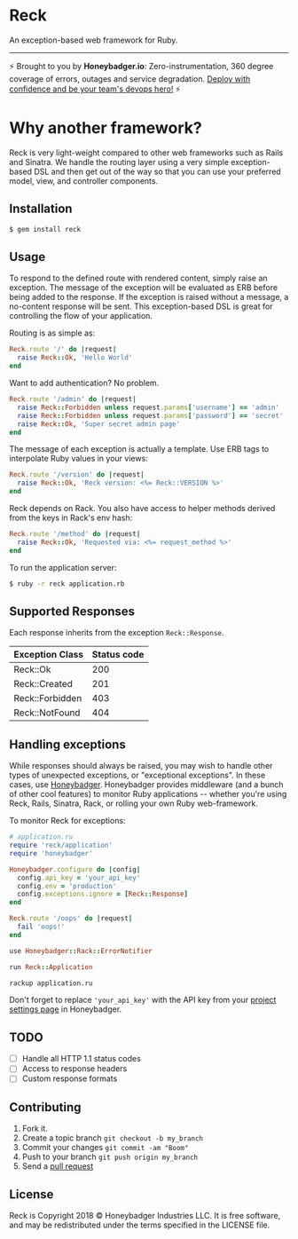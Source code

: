 # Reck

An exception-based web framework for Ruby.

---
:zap: Brought to you by **Honeybadger.io**: Zero-instrumentation, 360
degree coverage of errors, outages and service degradation. [Deploy with
confidence and be your team's devops hero!](https://www.honeybadger.io/) :zap:

# Why another framework?

Reck is very light-weight compared to other web frameworks such as Rails
and Sinatra. We handle the routing layer using a very simple
exception-based DSL and then get out of the way so that you can use your
preferred model, view, and controller components.

## Installation

```sh
$ gem install reck
```

## Usage

To respond to the defined route with rendered content, simply raise an
exception. The message of the exception will be evaluated as ERB before
being added to the response. If the exception is raised without a message,
a no-content response will be sent. This exception-based DSL is great for
controlling the flow of your application.

Routing is as simple as:

```ruby
Reck.route '/' do |request|
  raise Reck::Ok, 'Hello World'
end
```

Want to add authentication? No problem.

```ruby
Reck.route '/admin' do |request|
  raise Reck::Forbidden unless request.params['username'] == 'admin'
  raise Reck::Forbidden unless request.params['password'] == 'secret'
  raise Reck::Ok, 'Super secret admin page'
end
```

The message of each exception is actually a template. Use ERB tags to
interpolate Ruby values in your views:

```ruby
Reck.route '/version' do |request|
  raise Reck::Ok, 'Reck version: <%= Reck::VERSION %>'
end
```

Reck depends on Rack. You also have access to helper methods
derived from the keys in Rack's env hash:

```ruby
Reck.route '/method' do |request|
  raise Reck::Ok, 'Requested via: <%= request_method %>'
end
```

To run the application server:

```sh
$ ruby -r reck application.rb
```

## Supported Responses

Each response inherits from the exception `Reck::Response`.

| Exception Class       | Status code |
| --------------------- | ----------- |
| Reck::Ok              | 200         |
| Reck::Created         | 201         |
| Reck::Forbidden       | 403         |
| Reck::NotFound        | 404         |

## Handling exceptions

While responses should always be raised, you may wish to handle other
types of unexpected exceptions, or "exceptional exceptions". In these
cases, use [Honeybadger](https://www.honeybadger.io/). Honeybadger
provides middleware (and a bunch of other cool features) to monitor Ruby
applications -- whether you're using Reck, Rails, Sinatra, Rack, or
rolling your own Ruby web-framework.

To monitor Reck for exceptions:

```ruby
# application.ru
require 'reck/application'
require 'honeybadger'

Honeybadger.configure do |config|
  config.api_key = 'your_api_key'
  config.env = 'production'
  config.exceptions.ignore = [Reck::Response]
end

Reck.route '/oops' do |request|
  fail 'oops!'
end

use Honeybadger::Rack::ErrorNotifier

run Reck::Application
```

```sh
rackup application.ru
```

Don't forget to replace `'your_api_key'` with the API key from your [project
settings page](https://www.honeybadger.io/) in Honeybadger.

## TODO

- [ ] Handle all HTTP 1.1 status codes
- [ ] Access to response headers
- [ ] Custom response formats

## Contributing

1. Fork it.
2. Create a topic branch `git checkout -b my_branch`
3. Commit your changes `git commit -am "Boom"`
3. Push to your branch `git push origin my_branch`
4. Send a [pull request](https://github.com/honeybadger-io/reck/pulls)

## License

Reck is Copyright 2018 © Honeybadger Industries LLC. It is free software, and
may be redistributed under the terms specified in the LICENSE file.
